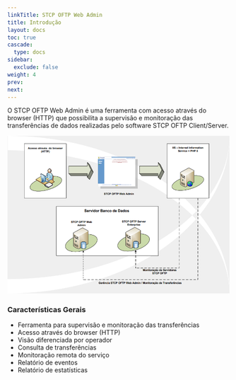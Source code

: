 ```yaml
---
linkTitle: STCP OFTP Web Admin
title: Introdução
layout: docs
toc: true
cascade:
  type: docs
sidebar:
  exclude: false
weight: 4
prev:
next:
---
```

O STCP OFTP Web Admin é uma ferramenta com acesso através do browser (HTTP) que possibilita a supervisão e monitoração das transferências de dados realizadas pelo software STCP OFTP Client/Server.

![](web-admin-01.png)

### Características Gerais

* Ferramenta para supervisão e monitoração das transferências
* Acesso através do browser (HTTP)
* Visão diferenciada por operador
* Consulta de transferências
* Monitoração remota do serviço
* Relatório de eventos
* Relatório de estatísticas

